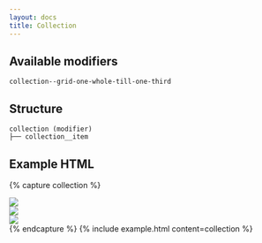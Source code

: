 ```yaml
---
layout: docs
title: Collection
---
```


## Available modifiers
```
collection--grid-one-whole-till-one-third
```

## Structure
```
collection (modifier)
├── collection__item
```

## Example HTML
{% capture collection %}
	<div class="collection collection--grid-one-whole-till-one-third">
		<div class="collection__item">
			<img src="{{ '/images/placeholder-wide-480w.jpg' | relative_url }}">
		</div>
		<div class="collection__item">
			<img src="{{ '/images/placeholder-wide-480w.jpg' | relative_url }}">
		</div>
		<div class="collection__item">
			<img src="{{ '/images/placeholder-wide-480w.jpg' | relative_url }}">
		</div>
	</div>
{% endcapture %}
{% include example.html
	content=collection
%}